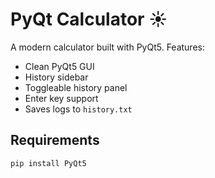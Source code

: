 # PyQt Calculator ☀️

A modern calculator built with PyQt5. Features:

- Clean PyQt5 GUI
- History sidebar
- Toggleable history panel
- Enter key support
- Saves logs to `history.txt`

## Requirements

```bash
pip install PyQt5
